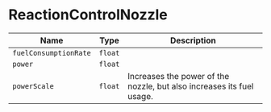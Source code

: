 # ReactionControlNozzle

|Name|Type|Description|
|--|--|--|
|`fuelConsumptionRate`|`float`||
|`power`|`float`||
|`powerScale`|`float`|Increases the power of the nozzle, but also increases its fuel usage.|

